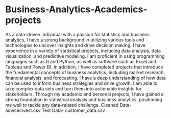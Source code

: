 # Business-Analytics-Academics-projects
As a data-driven individual with a passion for statistics and business analytics, I have a strong background in utilizing various tools and technologies to uncover insights and drive decision making. I have experience in a variety of statistical projects, including data analysis, data visualization, and predictive modeling. I am proficient in using programming languages such as R and Python, as well as software such as Excel and Tableau and Power BI. In addition, I have completed projects that introduce the fundamental concepts of business analytics, including market research, financial analysis, and forecasting. I have a deep understanding of how data can be used to inform business strategies and drive growth. I am able to take complex data sets and turn them into actionable insights for stakeholders. Through my academic and personal projects, I have gained a strong foundation in statistical analysis and business analytics, positioning me well to tackle any data-related challenge.
Cleaned Data- adviceinvest.csv
Test Data- customer_data.csv
